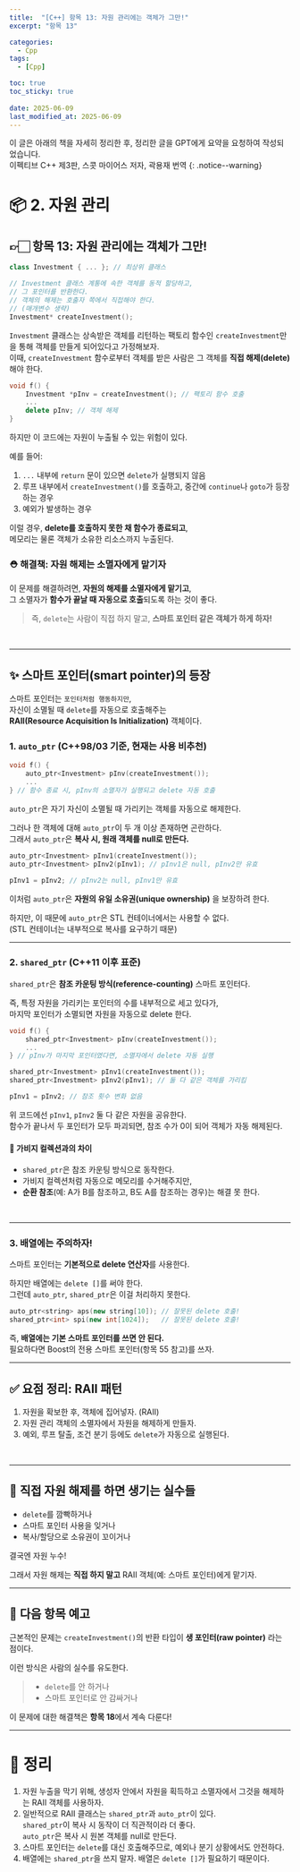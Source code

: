 ```yaml
---
title:  "[C++] 항목 13: 자원 관리에는 객체가 그만!"
excerpt: "항목 13"

categories:
  - Cpp
tags:
  - [Cpp]

toc: true
toc_sticky: true
 
date: 2025-06-09
last_modified_at: 2025-06-09
---
```

이 글은 아래의 책을 자세히 정리한 후, 정리한 글을 GPT에게 요약을 요청하여 작성되었습니다.  
이펙티브 C++ 제3판, 스콧 마이어스 저자, 곽용재 번역
{: .notice--warning}

# 📦 2. 자원 관리
## 👉🏻 항목 13: 자원 관리에는 객체가 그만!

```cpp
class Investment { ... }; // 최상위 클래스
```

```cpp
// Investment 클래스 계통에 속한 객체를 동적 할당하고,
// 그 포인터를 반환한다.
// 객체의 해제는 호출자 쪽에서 직접해야 한다.
// (매개변수 생략)
Investment* createInvestment();
```

`Investment` 클래스는 상속받은 객체를 리턴하는 팩토리 함수인 `createInvestment`만을 통해 객체를 만들게 되어있다고 가정해보자.  
이때, `createInvestment` 함수로부터 객체를 받은 사람은 그 객체를 **직접 해제(delete)** 해야 한다.
<br>

```cpp
void f() {
	Investment *pInv = createInvestment(); // 팩토리 함수 호출
	...
	delete pInv; // 객체 해제
}
```

하지만 이 코드에는 자원이 누출될 수 있는 위험이 있다.

예를 들어:

1. `...` 내부에 `return` 문이 있으면 `delete`가 실행되지 않음
2. 루프 내부에서 `createInvestment()`를 호출하고, 중간에 `continue`나 `goto`가 등장하는 경우
3. 예외가 발생하는 경우

이럴 경우, **delete를 호출하지 못한 채 함수가 종료되고**,  
메모리는 물론 객체가 소유한 리소스까지 누출된다.
<br>

### ⛑️ 해결책: 자원 해제는 소멸자에게 맡기자

이 문제를 해결하려면, **자원의 해제를 소멸자에게 맡기고**,  
그 소멸자가 **함수가 끝날 때 자동으로 호출**되도록 하는 것이 좋다.

> 즉, `delete`는 사람이 직접 하지 말고, **스마트 포인터 같은 객체가 하게 하자!**

<br>

---

## ✨ 스마트 포인터(smart pointer)의 등장

스마트 포인터는 `포인터처럼 행동하지만`,  
자신이 소멸될 때 `delete`를 자동으로 호출해주는  
 **RAII(Resource Acquisition Is Initialization)** 객체이다.
<br>
### 1. `auto_ptr` (C++98/03 기준, 현재는 사용 비추천)

```cpp
void f() {
	auto_ptr<Investment> pInv(createInvestment());
	...
} // 함수 종료 시, pInv의 소멸자가 실행되고 delete 자동 호출
```

`auto_ptr`은 자기 자신이 소멸될 때 가리키는 객체를 자동으로 해제한다.

그러나 한 객체에 대해 `auto_ptr`이 두 개 이상 존재하면 곤란하다.  
그래서 `auto_ptr`은 **복사 시, 원래 객체를 null로 만든다.**
<br>

```cpp
auto_ptr<Investment> pInv1(createInvestment());
auto_ptr<Investment> pInv2(pInv1); // pInv1은 null, pInv2만 유효

pInv1 = pInv2; // pInv2는 null, pInv1만 유효
```

이처럼 `auto_ptr`은 **자원의 유일 소유권(unique ownership)** 을 보장하려 한다.

하지만, 이 때문에 `auto_ptr`은 STL 컨테이너에서는 사용할 수 없다.  
(STL 컨테이너는 내부적으로 복사를 요구하기 때문)
<br>

---

### 2. `shared_ptr` (C++11 이후 표준)

`shared_ptr`은 **참조 카운팅 방식(reference-counting)** 스마트 포인터다.

즉, 특정 자원을 가리키는 포인터의 수를 내부적으로 세고 있다가,  
마지막 포인터가 소멸되면 자원을 자동으로 delete 한다.
<br>

```cpp
void f() {
	shared_ptr<Investment> pInv(createInvestment());
	...
} // pInv가 마지막 포인터였다면, 소멸자에서 delete 자동 실행
```

```cpp
shared_ptr<Investment> pInv1(createInvestment());
shared_ptr<Investment> pInv2(pInv1); // 둘 다 같은 객체를 가리킴

pInv1 = pInv2; // 참조 횟수 변화 없음
```

위 코드에선 `pInv1`, `pInv2` 둘 다 같은 자원을 공유한다.  
함수가 끝나서 두 포인터가 모두 파괴되면, 참조 수가 0이 되어 객체가 자동 해제된다.
<br>

#### 📌 가비지 컬렉션과의 차이

* `shared_ptr`은 참조 카운팅 방식으로 동작한다.
* 가비지 컬렉션처럼 자동으로 메모리를 수거해주지만,
* **순환 참조**(예: A가 B를 참조하고, B도 A를 참조하는 경우)는 해결 못 한다.

<br>

---

### 3. 배열에는 주의하자!

스마트 포인터는 **기본적으로 delete 연산자**를 사용한다.

하지만 배열에는 `delete []`를 써야 한다.  
그런데 `auto_ptr`, `shared_ptr`은 이걸 처리하지 못한다.
<br>

```cpp
auto_ptr<string> aps(new string[10]); // 잘못된 delete 호출!
shared_ptr<int> spi(new int[1024]);   // 잘못된 delete 호출!
```

즉, **배열에는 기본 스마트 포인터를 쓰면 안 된다.**  
필요하다면 Boost의 전용 스마트 포인터(항목 55 참고)를 쓰자.
<br>

---

## ✅ 요점 정리: RAII 패턴

1. 자원을 확보한 후, 객체에 집어넣자. (RAII)
2. 자원 관리 객체의 소멸자에서 자원을 해제하게 만들자.
3. 예외, 루프 탈출, 조건 분기 등에도 `delete`가 자동으로 실행된다.
<br>

---

## 🧨 직접 자원 해제를 하면 생기는 실수들

* `delete`를 깜빡하거나
* 스마트 포인터 사용을 잊거나
* 복사/할당으로 소유권이 꼬이거나

결국엔 자원 누수!

그래서 자원 해제는 **직접 하지 말고** RAII 객체(예: 스마트 포인터)에게 맡기자.
<br>

---

## 🔮 다음 항목 예고

근본적인 문제는 `createInvestment()`의 반환 타입이 **생 포인터(raw pointer)** 라는 점이다.

이런 방식은 사람의 실수를 유도한다.

> * `delete`를 안 하거나
> * 스마트 포인터로 안 감싸거나

이 문제에 대한 해결책은 **항목 18**에서 계속 다룬다!
<br>

---

# 🧐 정리

1. 자원 누출을 막기 위해, 생성자 안에서 자원을 획득하고 소멸자에서 그것을 해제하는 RAII 객체를 사용하자.
2. 일반적으로 RAII 클래스는 `shared_ptr`과 `auto_ptr`이 있다.  
`shared_ptr`이 복사 시 동작이 더 직관적이라 더 좋다.  
`auto_ptr`은 복사 시 원본 객체를 null로 만든다.
3. 스마트 포인터는 `delete`를 대신 호출해주므로, 예외나 분기 상황에서도 안전하다.
4. 배열에는 `shared_ptr`을 쓰지 말자. 배열은 `delete []`가 필요하기 때문이다.